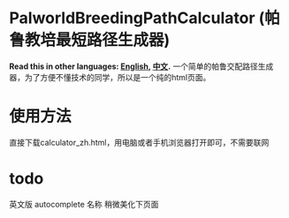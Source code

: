 # PalworldBreedingPathCalculator (帕鲁教培最短路径生成器)
**Read this in other languages: [English](README.md), [中文](README_zh.md).**
一个简单的帕鲁交配路径生成器，为了方便不懂技术的同学，所以是一个纯的html页面。

# 使用方法
直接下载calculator_zh.html，用电脑或者手机浏览器打开即可，不需要联网

# todo
英文版
autocomplete 名称
稍微美化下页面